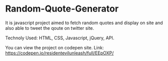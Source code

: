 # Random-Quote-Generator
It is javascript project aimed to fetch random quotes and display on site and also able to tweet the qoute on twitter site.

Technoly Used: HTML, CSS, Javascript, jQuery, API.

You can view the project on codepen site.
Link: https://codepen.io/residentevilunleash/full/EEpOXP/
